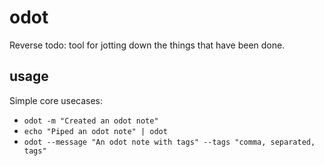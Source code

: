 # odot

Reverse todo: tool for jotting down the things that have been done.

## usage

Simple core usecases:

- `odot -m "Created an odot note"`
- `echo "Piped an odot note" | odot`
- `odot --message "An odot note with tags" --tags "comma, separated, tags"`


